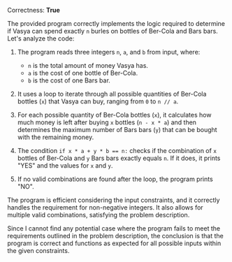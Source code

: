 Correctness: **True**

The provided program correctly implements the logic required to determine if Vasya can spend exactly `n` burles on bottles of Ber-Cola and Bars bars. Let's analyze the code:

1. The program reads three integers `n`, `a`, and `b` from input, where:
   - `n` is the total amount of money Vasya has.
   - `a` is the cost of one bottle of Ber-Cola.
   - `b` is the cost of one Bars bar.

2. It uses a loop to iterate through all possible quantities of Ber-Cola bottles (`x`) that Vasya can buy, ranging from `0` to `n // a`.

3. For each possible quantity of Ber-Cola bottles (`x`), it calculates how much money is left after buying `x` bottles (`n - x * a`) and then determines the maximum number of Bars bars (`y`) that can be bought with the remaining money.

4. The condition `if x * a + y * b == n:` checks if the combination of `x` bottles of Ber-Cola and `y` Bars bars exactly equals `n`. If it does, it prints "YES" and the values for `x` and `y`.

5. If no valid combinations are found after the loop, the program prints "NO".

The program is efficient considering the input constraints, and it correctly handles the requirement for non-negative integers. It also allows for multiple valid combinations, satisfying the problem description.

Since I cannot find any potential case where the program fails to meet the requirements outlined in the problem description, the conclusion is that the program is correct and functions as expected for all possible inputs within the given constraints.